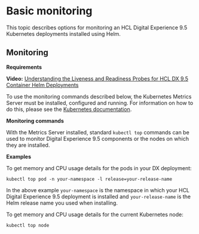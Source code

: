# Basic monitoring

This topic describes options for monitoring an HCL Digital Experience 9.5 Kubernetes deployments installed using Helm.

## Monitoring

**Requirements**

**Video:** [Understanding the Liveness and Readiness Probes for HCL DX 9.5 Container Helm Deployments](https://youtu.be/wGes1A98SOE)

To use the monitoring commands described below, the Kubernetes Metrics Server must be installed, configured and running. For information on how to do this, please see the [Kubernetes documentation](https://github.com/kubernetes-sigs/metrics-server/releases).

**Monitoring commands**

With the Metrics Server installed, standard `kubectl top` commands can be used to monitor Digital Experience 9.5 components or the nodes on which they are installed.

**Examples**

To get memory and CPU usage details for the pods in your DX deployment:

```
kubectl top pod -n your-namespace -l release=your-release-name
```

In the above example `your-namespace` is the namespace in which your HCL Digital Experience 9.5 deployment is installed and `your-release-name` is the Helm release name you used when installing.

To get memory and CPU usage details for the current Kubernetes node:

```
kubectl top node
```



